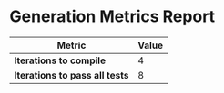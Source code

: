 # Generation Metrics Report

| Metric                          | Value     |
|---------------------------------|-----------|
| **Iterations to  compile**      | 4         |
| **Iterations to pass all tests**| 8         |

